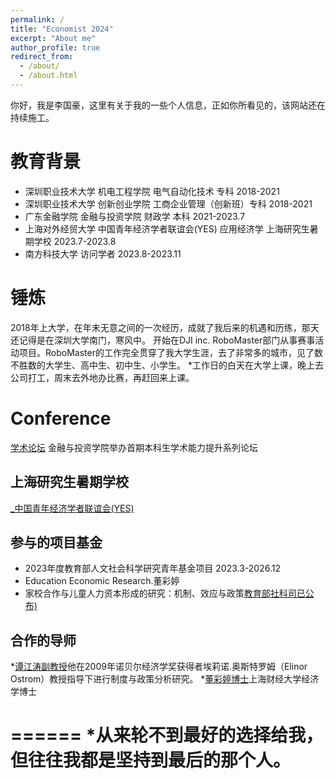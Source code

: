 ```yaml
---
permalink: /
title: "Economist 2024"
excerpt: "About me"
author_profile: true
redirect_from: 
  - /about/
  - /about.html
---
```


你好，我是李国豪，这里有关于我的一些个人信息，正如你所看见的，该网站还在持续施工。

教育背景
======
* 深圳职业技术大学        机电工程学院        电气自动化技术       专科    2018-2021 
* 深圳职业技术大学        创新创业学院        工商企业管理（创新班）专科    2018-2021 
* 广东金融学院           金融与投资学院       财政学               本科   2021-2023.7
* 上海对外经贸大学 中国青年经济学者联谊会(YES) 应用经济学 上海研究生暑期学校 2023.7-2023.8
* 南方科技大学             访问学者                                      2023.8-2023.11

锤炼
======
2018年上大学，在年末无意之间的一次经历，成就了我后来的机遇和历练，那天还记得是在深圳大学南门，寒风中。
开始在DJI inc. RoboMaster部门从事赛事活动项目。RoboMaster的工作完全贯穿了我大学生涯，去了非常多的城市，见了数不胜数的大学生、高中生、初中生、小学生。
*工作日的白天在大学上课，晚上去公司打工，周末去外地办比赛，再赶回来上课。


Conference
======
[学术论坛](https://jrx.gduf.edu.cn/info/1002/1901.htm) 金融与投资学院举办首期本科生学术能力提升系列论坛 


上海研究生暑期学校
------
[_中国青年经济学者联谊会(YES)](https://news.suibe.edu.cn/2023/0802/c12512a161407/page.htm)

参与的项目基金
------
* 2023年度教育部人文社会科学研究青年基金项目 2023.3-2026.12
* Education Economic Research.董彩婷
* 家校合作与儿童人力资本形成的研究：机制、效应与政策[教育部社科司已公布)](http://www.moe.gov.cn/s78/A13/tongzhi/202310/t20231019_1086367.html)


合作的导师
------
*[谭江涛副教授](https://baike.baidu.com/item/%E8%B0%AD%E6%B1%9F%E6%B6%9B/15820658?fr=aladdin)他在2009年诺贝尔经济学奖获得者埃莉诺.奥斯特罗姆（Elinor Ostrom）教授指导下进行制度与政策分析研究。
*[董彩婷博士](https://jrx.gduf.edu.cn/info/1036/1809.htm)上海财经大学经济学博士

======
*从来轮不到最好的选择给我，但往往我都是坚持到最后的那个人。
======
